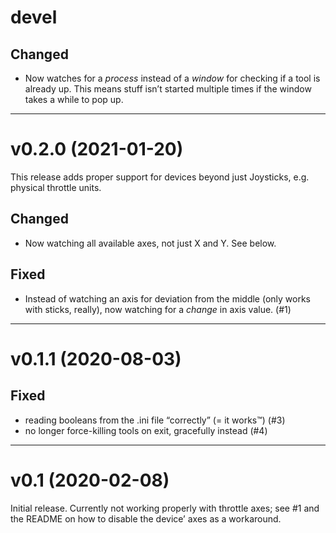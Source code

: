 # devel

## Changed

* Now watches for a _process_ instead of a _window_ for checking if a tool is
  already up. This means stuff isn’t started multiple times if the window takes
  a while to pop up.

-----

# v0.2.0 (2021-01-20)

This release adds proper support for devices beyond just Joysticks, e.g. 
physical throttle units.

## Changed

* Now watching all available axes, not just X and Y. See below.

## Fixed

* Instead of watching an axis for deviation from the middle (only works with 
  sticks, really), now watching for a _change_ in axis value. (#1)

-----

# v0.1.1 (2020-08-03)

## Fixed

* reading booleans from the .ini file “correctly” (= it works™) (#3)
* no longer force-killing tools on exit, gracefully instead (#4)

-----

# v0.1 (2020-02-08)

Initial release. Currently not working properly with throttle axes; see #1 and 
the README on how to disable the device’ axes as a workaround.

